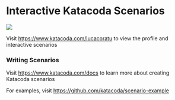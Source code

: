# Interactive Katacoda Scenarios

[![](http://shields.katacoda.com/katacoda/lucacoratu/count.svg)](https://www.katacoda.com/lucacoratu "Get your profile on Katacoda.com")

Visit https://www.katacoda.com/lucacoratu to view the profile and interactive scenarios

### Writing Scenarios
Visit https://www.katacoda.com/docs to learn more about creating Katacoda scenarios

For examples, visit https://github.com/katacoda/scenario-example
